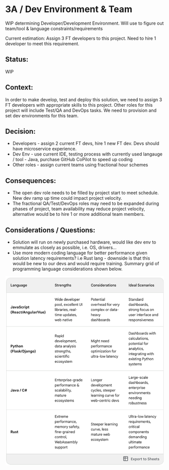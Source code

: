 # 3A / Dev Environment & Team

WIP determining Developer/Development Environment. Will use to figure out team/tool & language constraints/requirements

Current estimation: Assign 3 FT developers to this project.  Need to hire 1 developer to meet this requirement.

## Status: 
WIP

## Context: 
In order to make develop, test and deploy this solution, we need to assign 3 FT developers with appropriate skills to this project. Other roles for this project will include Test/QA and DevOps tasks.  We need to provision and set dev environments for this team.

## Decision: 
- Developers - assign 2 current FT devs, hire 1 new FT dev.  Devs should have microservice experience.  
- Dev Env - use current IDE, testing process with currently used langauge / tool - Java, purchase GitHub CoPilot to speed up coding
- Other roles - assign current teams using fractional hour schemes
  
## Consequences: 
- The open dev role needs to be filled by project start to meet schedule. New dev ramp up time could impact project velocity.
- The fractional QA/Test/DevOps roles may need to be expanded during phases of project, team availability may reduce project velocity, alternative would be to hire 1 or more additional team members.

## Considerations / Questions:
- Solution will run on newly purchased hardware, would like dev env to emmulate as closely as possible, i.e. OS, drivers...
- Use more modern coding language for better performance given solution latency requirements? i.e Rust lang - downside is that this would be new to our devs and would require training. Summary grid of programming language considerations shown below.

<img src="../images/dev-langauges.png" width=800>

